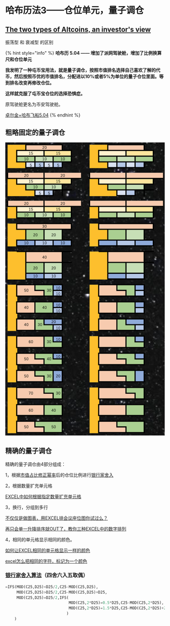 # 哈布历法3——仓位单元，量子调仓

## [The two types of Altcoins, an investor's view](https://woobull.com/the-two-types-of-altcoins-an-investors-view/)

振荡型 和 衰减型 的区别

{% hint style="info" %}
**哈布历 5.04 —— 增加了派网驾驶舱，增加了比例换算尺和仓位单元**

**我发明了一种屯币宝用法，就是量子调仓，按照市值排名选择自己喜欢了解的代币，然后按照币优的市值排名，分配进以10%或者5%为单位的量子仓位里面。等到排名改变再修改仓位。**

**这样就克服了屯币宝仓位的选择恐惧症。**

原驾驶舱更名为币安驾驶舱。

[卓尔金+哈布飞船5.04](https://share.weiyun.com/F5Zb2drW)
{% endhint %}

## 粗略固定的量子调仓

![](<../../.gitbook/assets/屏幕快照 2021-09-02 下午3.52.15.png>)

## 精确的量子调仓

精确的量子调仓由4部分组成：

1，根据[市值占比修正幂率](../the-tzolkin-calendar/zhuo-er-jin-sheng-ji-10-shi-zhan-mi-xiu.md)后的仓位比例进行[银行家舍入](https://www.ituring.com.cn/article/35304)

2，根据数量扩充单元格

[EXCEL中如何根据指定数量扩充单元格](https://jingyan.baidu.com/article/922554461774d1851648f4da.html)

3，换行，分组到多行

[不仅仅是做图表，用EXCEL排会议座位图你试过么？](https://baijiahao.baidu.com/s?id=1664682492776373374)

[再只会单一升降排序就OUT了，教你三种EXCEL中的数字排列](https://baijiahao.baidu.com/s?id=1664500298511765341)

4，相同的单元格显示相同的颜色。

[如何让EXCEL相同的单元格显示一样的颜色](https://zhidao.baidu.com/question/1644347434384497340.htm)

[excel怎么把相同的字符，标记为一个颜色](https://zhidao.baidu.com/question/2138014715383739028.html)

### [银行家舍入算法](https://www.ituring.com.cn/article/35304)（四舍六入五取偶）

```python
=IFS(MOD(C25,D25)<D25/2,C25-MOD(C25,D25),
     MOD(C25,D25)>D25/2,C25-MOD(C25,D25)+D25,
     MOD(C25,D25)=D25/2,IFS(
                            MOD(C25,2*D25)=0.5*D25,C25-MOD(C25,2*D25),
                            MOD(C25,2*D25)=1.5*D25,C25-MOD(C25,2*D25)+2*D25
                           )
    )
```
